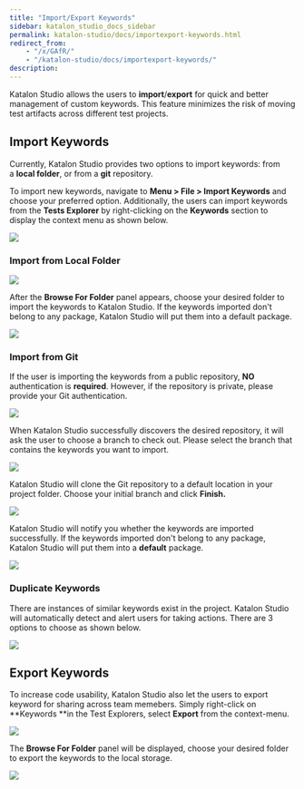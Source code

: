 ```yaml
---
title: "Import/Export Keywords" 
sidebar: katalon_studio_docs_sidebar
permalink: katalon-studio/docs/importexport-keywords.html 
redirect_from:
    - "/x/GAfR/"
    - "/katalon-studio/docs/importexport-keywords/"
description: 
---
```

Katalon Studio allows the users to **import**/**export** for quick and better management of custom keywords. This feature minimizes the risk of moving test artifacts across different test projects. 

Import Keywords
---------------

Currently, Katalon Studio provides two options to import keywords: from a **local folder**, or from a **git** repository.

To import new keywords, navigate to **Menu > File > Import Keywords** and choose your preferred option. Additionally, the users can import keywords from the **Tests Explorer** by right-clicking on the **Keywords** section to display the context menu as shown below.

![](https://github.com/katalon-studio/docs-images/raw/master/katalon-studio/docs/importexport-keywords/image2018-6-21-113A383A45.png)

### Import from Local Folder

![](https://github.com/katalon-studio/docs-images/raw/master/katalon-studio/docs/importexport-keywords/image2018-6-21-113A403A43.png)

After the **Browse For Folder** panel appears, choose your desired folder to import the keywords to Katalon Studio. If the keywords imported don't belong to any package, Katalon Studio will put them into a default package.

![](https://github.com/katalon-studio/docs-images/raw/master/katalon-studio/docs/importexport-keywords/image2018-6-21-113A533A24.png)

### Import from Git 

If the user is importing the keywords from a public repository, **NO** authentication is **required**. However, if the repository is private, please provide your Git authentication. 

![](https://github.com/katalon-studio/docs-images/raw/master/katalon-studio/docs/importexport-keywords/image2018-6-25-163A33A24.png)

When Katalon Studio successfully discovers the desired repository, it will ask the user to choose a branch to check out. Please select the branch that contains the keywords you want to import. 

![](https://github.com/katalon-studio/docs-images/raw/master/katalon-studio/docs/importexport-keywords/image2018-6-25-163A23A27.png)

Katalon Studio will clone the Git repository to a default location in your project folder. Choose your initial branch and click **Finish.**

![](https://github.com/katalon-studio/docs-images/raw/master/katalon-studio/docs/importexport-keywords/image2018-6-21-113A453A26.png)

Katalon Studio will notify you whether the keywords are imported successfully. If the keywords imported don't belong to any package, Katalon Studio will put them into a **default** package.

![](https://github.com/katalon-studio/docs-images/raw/master/katalon-studio/docs/importexport-keywords/image2018-6-21-113A533A24.png)

### Duplicate Keywords

There are instances of similar keywords exist in the project. Katalon Studio will automatically detect and alert users for taking actions. There are 3 options to choose as shown below.

![](https://github.com/katalon-studio/docs-images/raw/master/katalon-studio/docs/importexport-keywords/image2018-6-21-113A463A12.png)

Export Keywords
---------------

To increase code usability, Katalon Studio also let the users to export keyword for sharing across team memebers. Simply right-click on **Keywords **in the Test Explorers, select **Export** from the context-menu. 

![](https://github.com/katalon-studio/docs-images/raw/master/katalon-studio/docs/importexport-keywords/image2018-6-21-113A463A43.png)

The **Browse For Folder** panel will be displayed, choose your desired folder to export the keywords to the local storage.

![](https://github.com/katalon-studio/docs-images/raw/master/katalon-studio/docs/importexport-keywords/image2018-6-21-113A483A40.png)